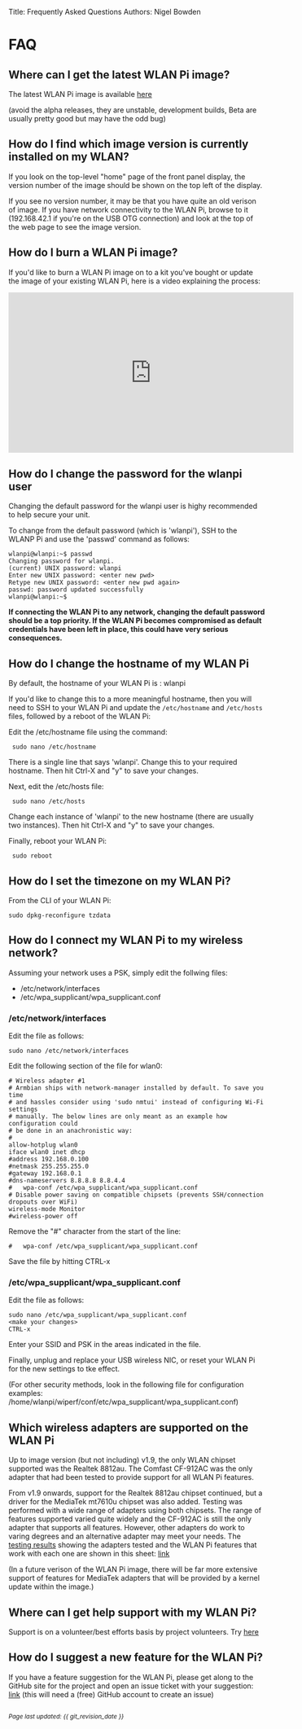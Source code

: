 Title: Frequently Asked Questions
Authors: Nigel Bowden

# FAQ

## Where can I get the latest WLAN Pi image?

The latest WLAN Pi image is available [here][wlanpi_releases]

(avoid the alpha releases, they are unstable, development builds, Beta are usually pretty good but may have the odd bug)

## How do I find which image version is currently installed on my WLAN?

If you look on the top-level "home" page of the front panel display, the version number of the image should be shown on the top left of the display.

If you see no version number, it may be that you have quite an old verison of image. If you have network connectivity to the WLAN Pi, browse to it  (192.168.42.1 if you're on the USB OTG connection) and look at the top of the web page to see the image version.

## How do I burn a WLAN Pi image?

If you'd like to burn a WLAN Pi image on to a kit you've bought or update the image of your existing WLAN Pi, here is a video explaining the process:

<iframe width="560" height="315" src="https://www.youtube.com/embed/sD4WlNyyWDs" frameborder="0" allow="accelerometer; autoplay; encrypted-media; gyroscope; picture-in-picture" allowfullscreen></iframe>

## How do I change the password for the wlanpi user

Changing the default password for the wlanpi user is highy recommended to help secure your unit.

To change from the default password (which is 'wlanpi'), SSH to the WLANP Pi and use the 'passwd' command as follows:

```
wlanpi@wlanpi:~$ passwd
Changing password for wlanpi.
(current) UNIX password: wlanpi
Enter new UNIX password: <enter new pwd>
Retype new UNIX password: <enter new pwd again>
passwd: password updated successfully
wlanpi@wlanpi:~$
```

**If connecting the WLAN Pi to any network, changing the default password should be a top priority. If the WLAN Pi becomes compromised as default credentials have been left in place, this could have very serious consequences.**

## How do I change the hostname of my WLAN Pi

By default, the hostname of your WLAN Pi is : wlanpi

If you'd like to change this to a more meaningful hostname, then you will need to SSH to your WLAN Pi and update the ```/etc/hostname``` and ```/etc/hosts``` files, followed by a reboot of the WLAN Pi:

Edit the /etc/hostname file using the command:

```
 sudo nano /etc/hostname
```

There is a single line that says 'wlanpi'. Change this to your required hostname. Then hit Ctrl-X  and "y" to save your changes.

Next, edit the /etc/hosts file:

```
 sudo nano /etc/hosts
```
Change each instance of 'wlanpi' to the new hostname (there are usually two instances). Then hit Ctrl-X  and "y" to save your changes.

Finally, reboot your WLAN Pi:

```
 sudo reboot
```



## How do I set the timezone on my WLAN Pi?

From the CLI of your WLAN Pi:

```
sudo dpkg-reconfigure tzdata
```

## How do I connect my WLAN Pi to my wireless network?

Assuming your network uses a PSK, simply edit the follwing files:

- /etc/network/interfaces
- /etc/wpa_supplicant/wpa_supplicant.conf


### /etc/network/interfaces 

Edit the file as follows:

```
sudo nano /etc/network/interfaces
```

Edit the following section of the file for wlan0:

```
# Wireless adapter #1
# Armbian ships with network-manager installed by default. To save you time
# and hassles consider using 'sudo nmtui' instead of configuring Wi-Fi settings
# manually. The below lines are only meant as an example how configuration could
# be done in an anachronistic way:
#
allow-hotplug wlan0
iface wlan0 inet dhcp
#address 192.168.0.100
#netmask 255.255.255.0
#gateway 192.168.0.1
#dns-nameservers 8.8.8.8 8.8.4.4
#   wpa-conf /etc/wpa_supplicant/wpa_supplicant.conf
# Disable power saving on compatible chipsets (prevents SSH/connection dropouts over WiFi)
wireless-mode Monitor
#wireless-power off
```

Remove the "#" character from the start of the line:

```
#   wpa-conf /etc/wpa_supplicant/wpa_supplicant.conf
```

Save the file by hitting CTRL-x

### /etc/wpa_supplicant/wpa_supplicant.conf

Edit the file as follows:

```
sudo nano /etc/wpa_supplicant/wpa_supplicant.conf
<make your changes>
CTRL-x
```
Enter your SSID and PSK in the areas indicated in the file. 

Finally, unplug and replace your USB wireless NIC, or reset your WLAN Pi for the new settings to tke effect.

(For other security methods, look in the following file for configuration examples: /home/wlanpi/wiperf/conf/etc/wpa_supplicant/wpa_supplicant.conf)

## Which wireless adapters are supported on the WLAN Pi

Up to image version (but not including) v1.9, the only WLAN chipset supported was the Realtek 8812au. The Comfast CF-912AC was the only adapter that had been tested to provide support for all WLAN Pi features.

From v1.9 onwards, support for the Realtek 8812au chipset continued, but a driver for the MediaTek mt7610u chipset was also added. Testing was performed with a wide range of adapters using both chipsets. The range of features supported varied quite widely and the CF-912AC is still the only adapter that supports all features. However, other adapters do work to varing degrees and an alternative adapter may meet your needs. The [testing results][adapter_sheet] showing the adapters tested and the WLAN Pi features that work with each one are shown in this sheet: [link][adapter_sheet]

(In a future verison of the WLAN Pi image, there will be far more extensive support of features for MediaTek adapters that will be provided by a kernel update within the image.)

## Where can I get help support with my WLAN Pi?

Support is on a volunteer/best efforts basis by project volunteers. Try [here][support]

## How do I suggest a new feature for the WLAN Pi?

If you have a feature suggestion for the WLAN Pi, please get along to the GitHub site for the project and open an issue ticket with your suggestion: [link][suggestions] (this will need a (free) GitHub account to create an issue)

<!-- Link list -->
[support]: support.md
[wlanpi_releases]: https://github.com/WLAN-Pi/wlanpi/releases
[burn_image]: https://youtu.be/sD4WlNyyWDs
[adapter_sheet]: https://docs.google.com/spreadsheets/d/1yAjO2vZuIfJ9BwI5cQ_qu72HpyEuETj4Zd7bWBnskDM/edit#gid=0
[suggestions]: https://github.com/WLAN-Pi/wlanpi/issues

<small><br><i>Page last updated: {{ git_revision_date }} </i></small>